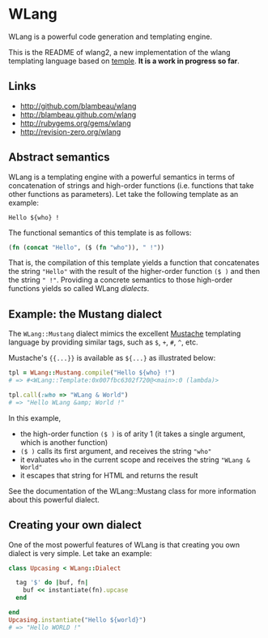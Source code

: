 # WLang

WLang is a powerful code generation and templating engine.

This is the README of wlang2, a new implementation of the wlang templating language 
based on [temple](https://github.com/judofyr/temple). **It is a work in progress so
far**.

## Links

* http://github.com/blambeau/wlang
* http://blambeau.github.com/wlang
* http://rubygems.org/gems/wlang
* http://revision-zero.org/wlang

## Abstract semantics

WLang is a templating engine with a powerful semantics in terms of concatenation
of strings and high-order functions (i.e. functions that take other functions as
parameters). Let take the following template as an example:

```
Hello ${who} !
```

The functional semantics of this template is as follows:

```clojure
(fn (concat "Hello", ($ (fn "who")), " !"))
```

That is, the compilation of this template yields a function that concatenates the
string `"Hello"` with the result of the higher-order function `($ )` and then the
string `" !"`. Providing a concrete semantics to those high-order functions yields 
so called WLang _dialects_.

## Example: the Mustang dialect

The `WLang::Mustang` dialect mimics the excellent [Mustache](http://mustache.github.com/) 
templating language by providing similar tags, such as `$`, `+`, `#`, `^`, etc.

Mustache's `{{...}}` is available as `${...}` as illustrated below:

```ruby
tpl = WLang::Mustang.compile("Hello ${who} !")
# => #<WLang::Template:0x007fbc6302f720@<main>:0 (lambda)>

tpl.call(:who => "WLang & World")
# => "Hello WLang &amp; World !"
```

In this example,

* the high-order function `($ )` is of arity 1 (it takes a single argument, which 
  is another function)
* `($ )` calls its first argument, and receives the string `"who"`
* it evaluates `who` in the current scope and receives the string `"WLang & World"`
* it escapes that string for HTML and returns the result

See the documentation of the WLang::Mustang class for more information about this powerful
dialect.

## Creating your own dialect

One of the most powerful features of WLang is that creating you own dialect is very simple. 
Let take an example:

```ruby
class Upcasing < WLang::Dialect

  tag '$' do |buf, fn|
    buf << instantiate(fn).upcase
  end

end
Upcasing.instantiate("Hello ${world}")
# => "Hello WORLD !"
```
